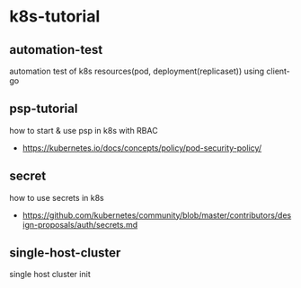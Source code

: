 # k8s-tutorial

## automation-test
automation test of k8s resources(pod, deployment(replicaset)) using client-go

## psp-tutorial
how to start & use psp in k8s with RBAC
- https://kubernetes.io/docs/concepts/policy/pod-security-policy/

## secret
how to use secrets in k8s
- https://github.com/kubernetes/community/blob/master/contributors/design-proposals/auth/secrets.md

## single-host-cluster
single host cluster init
